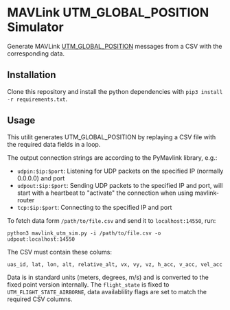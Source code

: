# MAVLink UTM_GLOBAL_POSITION Simulator
Generate MAVLink [UTM_GLOBAL_POSITION](https://mavlink.io/en/messages/common.html#UTM_GLOBAL_POSITION) messages from a CSV with the corresponding data.


## Installation
Clone this repository and install the python dependencies with `pip3 install -r requirements.txt`.


## Usage
This utilit generates UTM_GLOBAL_POSITION by replaying a CSV file with the required data fields in a loop.

The output connection strings are according to the PyMavlink library, e.g.:
- `udpin:$ip:$port`: Listening for UDP packets on the specified IP (normally 0.0.0.0) and port
- `udpout:$ip:$port`: Sending UDP packets to the specified IP and port, will start with a heartbeat to "activate" the connection when using mavlink-router
- `tcp:$ip:$port`: Connecting to the specified IP and port

To fetch data form `/path/to/file.csv` and send it to `localhost:14550`, run:
```shell
python3 mavlink_utm_sim.py -i /path/to/file.csv -o udpout:localhost:14550
```

The CSV must contain these colums:
```csv
uas_id, lat, lon, alt, relative_alt, vx, vy, vz, h_acc, v_acc, vel_acc
```

Data is in standard units (meters, degrees, m/s) and is converted to the fixed point version internally.
The `flight_state` is fixed to `UTM_FLIGHT_STATE_AIRBORNE`, data availablility flags are set to match the required CSV columns.
